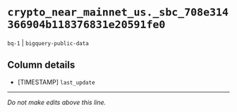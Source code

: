 # `crypto_near_mainnet_us._sbc_708e314366904b118376831e20591fe0`
`bq-1` | `bigquery-public-data`

## Column details
* [TIMESTAMP] `last_update`

-------------------------------------------------------------------------------
*Do not make edits above this line.*
